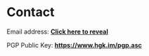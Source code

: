 # Contact
Email address: <a href="https://mailhide.io/e/tG5LcpIR" target="_blank" rel="noopener noreferrer">**Click here to reveal**</a>

PGP Public Key: **https://www.hgk.im/pgp.asc**